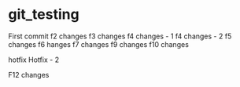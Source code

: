 # git_testing

First commit
f2 changes
f3 changes
f4 changes - 1
f4 changes - 2
f5 changes
f6 hanges
f7 changes
f9 changes
f10 changes

hotfix
Hotfix - 2

F12 changes
